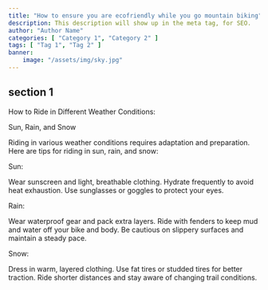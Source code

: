 ```yaml
---
title: "How to ensure you are ecofriendly while you go mountain biking"
description: This description will show up in the meta tag, for SEO.
author: "Author Name"
categories: [ "Category 1", "Category 2" ]
tags: [ "Tag 1", "Tag 2" ]
banner:
    image: "/assets/img/sky.jpg"
---
```


## section 1

How to Ride in Different Weather Conditions: 

Sun, Rain, and Snow

Riding in various weather conditions requires adaptation and preparation. Here are tips for riding in sun, rain, and snow:

Sun:

Wear sunscreen and light, breathable clothing.
Hydrate frequently to avoid heat exhaustion.
Use sunglasses or goggles to protect your eyes.

Rain:

Wear waterproof gear and pack extra layers.
Ride with fenders to keep mud and water off your bike and body.
Be cautious on slippery surfaces and maintain a steady pace.

Snow:

Dress in warm, layered clothing.
Use fat tires or studded tires for better traction.
Ride shorter distances and stay aware of changing trail conditions.

```
